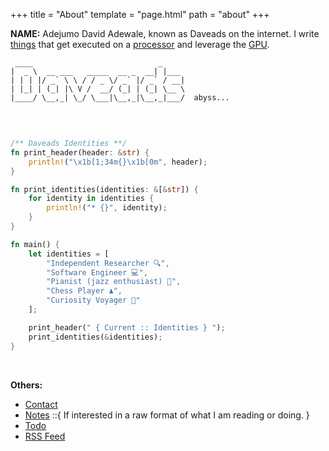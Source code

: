 +++
title = "About"
template = "page.html"
path = "about"
+++

**NAME:** Adejumo David Adewale, known as Daveads on the internet. I write [things](https://en.wikipedia.org/wiki/Computer_program) that get executed on a [processor](https://en.wikipedia.org/wiki/Central_processing_unit) and leverage the [GPU](https://en.wikipedia.org/wiki/Graphics_processing_unit).



```
 ____                            _     
|  _ \  __ ___   _____  __ _  __| |___ 
| | | |/ _` \ \ / / _ \/ _` |/ _` / __|
| |_| | (_| |\ V /  __/ (_| | (_| \__ \
|____/ \__,_| \_/ \___|\__,_|\__,_|___/  abyss... 
                                       
```

<br>

```rust 
/** Daveads Identities **/
fn print_header(header: &str) {
    println!("\x1b[1;34m{}\x1b[0m", header);
}

fn print_identities(identities: &[&str]) {
    for identity in identities {
        println!("* {}", identity);
    }
}

fn main() {
    let identities = [
        "Independent Researcher 🔍",
        "Software Engineer 💻",
        "Pianist (jazz enthusiast) 🎹",
        "Chess Player ♟️",
        "Curiosity Voyager 🌌"
    ];

    print_header(" { Current :: Identities } ");
    print_identities(&identities);
}
```

<br>

**Others:**
* [Contact](/contact)
* [Notes](/note) ::{ If interested in a raw format of what I am reading or doing. }
* [Todo](/todo)
* [RSS Feed](/atom.xml)